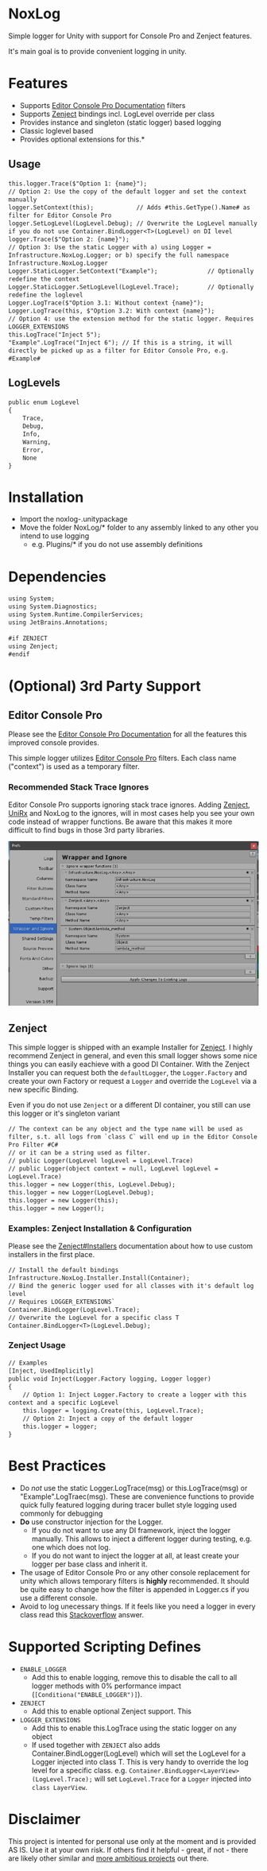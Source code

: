 # NoxLog
Simple logger for Unity with support for Console Pro and Zenject features.

It's main goal is to provide convenient logging in unity.

# Features
* Supports [Editor Console Pro Documentation](http://flyingworm.com/) filters
* Supports [Zenject](https://github.com/modesttree/Zenject) bindings incl. LogLevel override per class
* Provides instance and singleton (static logger) based logging
* Classic loglevel based
* Provides optional extensions for this.*

## Usage
```
this.logger.Trace($"Option 1: {name}");
// Option 2: Use the copy of the default logger and set the context manually
logger.SetContext(this); 			// Adds #this.GetType().Name# as filter for Editor Console Pro
logger.SetLogLevel(LogLevel.Debug);	// Overwrite the LogLevel manually if you do not use Container.BindLogger<T>(LogLevel) on DI level
logger.Trace($"Option 2: {name}");
// Option 3: Use the static Logger with a) using Logger = Infrastructure.NoxLog.Logger; or b) specify the full namespace Infrastructure.NoxLog.Logger
Logger.StaticLogger.SetContext("Example"); 				// Optionally redefine the context
Logger.StaticLogger.SetLogLevel(LogLevel.Trace); 		// Optionally redefine the loglevel
Logger.LogTrace($"Option 3.1: Without context {name}");
Logger.LogTrace(this, $"Option 3.2: With context {name}");
// Option 4: use the extension method for the static logger. Requires LOGGER_EXTENSIONS
this.LogTrace("Inject 5");
"Example".LogTrace("Inject 6"); // If this is a string, it will directly be picked up as a filter for Editor Console Pro, e.g. #Example#
```

## LogLevels
```
public enum LogLevel
{
	Trace,
	Debug,
	Info,
	Warning,
	Error,
	None
}
```

# Installation
* Import the noxlog-<version>.unitypackage
* Move the folder NoxLog/* folder to any assembly linked to any other you intend to use logging 
  * e.g. Plugins/* if you do not use assembly definitions

# Dependencies
```
using System;
using System.Diagnostics;
using System.Runtime.CompilerServices;
using JetBrains.Annotations;

#if ZENJECT
using Zenject;
#endif
```

# (Optional) 3rd Party Support

## Editor Console Pro
Please see the [Editor Console Pro Documentation](http://flyingworm.com/) for all the features this improved console provides.

This simple logger utilizes [Editor Console Pro](https://assetstore.unity.com/packages/tools/utilities/editor-console-pro-11889) filters.
Each class name ("context") is used as a temporary filter.

### Recommended Stack Trace Ignores
Editor Console Pro supports ignoring stack trace ignores. Adding [Zenject](https://github.com/modesttree/Zenject), [UniRx](https://github.com/neuecc/UniRx) and NoxLog to the ignores,
 will in most cases help you see your own code instead of wrapper functions. Be aware that this makes it more difficult to find bugs in those 3rd party libraries.

![editor-console-pro-recommended-ignores.PNG](https://raw.githubusercontent.com/NoxMortem/NoxLog/master/docs/images/editor-console-pro-recommended-ignores.PNG)

## Zenject
This simple logger is shipped with an example Installer for [Zenject](https://github.com/modesttree/Zenject).
I highly recommend Zenject in general, and even this small logger shows some nice things you can easily eachieve with a good DI Container.
With the Zenject Installer you can request both the `defaultLogger`, the `Logger.Factory` and create your own Factory or request a `Logger`
and override the `LogLevel` via a new specific Binding.

Even if you do not use `Zenject` or a different DI container, you still can use this logger or it's singleton variant
```
// The context can be any object and the type name will be used as filter, s.t. all logs from `class C` will end up in the Editor Console Pro Filter #C#
// or it can be a string used as filter.
// public Logger(LogLevel logLevel = LogLevel.Trace)
// public Logger(object context = null, LogLevel logLevel = LogLevel.Trace)
this.logger = new Logger(this, LogLevel.Debug);
this.logger = new Logger(LogLevel.Debug);
this.logger = new Logger(this);
this.logger = new Logger();
```

### Examples: Zenject Installation & Configuration
Please see the [Zenject#Installers](https://github.com/modesttree/Zenject#Installers) documentation about how to use custom installers in the first place.
```
// Install the default bindings
Infrastructure.NoxLog.Installer.Install(Container);
// Bind the generic logger used for all classes with it's default log level
// Requires LOGGER_EXTENSIONS`
Container.BindLogger(LogLevel.Trace);
// Overwrite the LogLevel for a specific class T
Container.BindLogger<T>(LogLevel.Debug);
```

### Zenject Usage
```
// Examples
[Inject, UsedImplicitly]
public void Inject(Logger.Factory logging, Logger logger)
{
	// Option 1: Inject Logger.Factory to create a logger with this context and a specific LogLevel
	this.logger = logging.Create(this, LogLevel.Trace);
	// Option 2: Inject a copy of the default logger
	this.logger = logger;
}
```

# Best Practices
* Do *not* use the static Logger.LogTrace(msg) or this.LogTrace(msg) or "Example".LogTraec(msg).
  These are convenience functions to provide quick fully featured logging during tracer bullet style logging used commonly for debugging
* **Do** use constructor injection for the Logger.
  * If you do not want to use any DI framework, inject the logger manually. This allows to inject a different logger during testing, e.g. one which does not log.
  * If you do not want to inject the logger at all, at least create your logger per base class and inherit it.
* The usage of Editor Console Pro or any other console replacement for unity which allows temporary filters is **highly** recommended. It should be quite easy to change how the filter is appended in Logger.cs if you use a different console.
* Avoid to log unecessary things. If it feels like you need a logger in every class read this [Stackoverflow](https://stackoverflow.com/questions/9892137/windsor-pulling-transient-objects-from-the-container/9915056#9915056) answer.

# Supported Scripting Defines
* `ENABLE_LOGGER`
  * Add this to enable logging, remove this to disable the call to all logger methods with 0% performance impact (`[Conditiona("ENABLE_LOGGER")]`).
* `ZENJECT`
  * Add this to enable optional Zenject support. This 
* `LOGGER_EXTENSIONS`
  * Add this to enable this.LogTrace using the static logger on any object
  * If used together with `ZENJECT` also adds Container.BindLogger<T>(LogLevel) which will set the LogLevel for a Logger injected into class T.
    This is very handy to override the log level for a specific class. e.g. `Container.BindLogger<LayerView>(LogLevel.Trace);` will set `LogLevel.Trace` for a `Logger` injected into `class LayerView`.

# Disclaimer
This project is intented for personal use only at the moment and is provided AS IS. Use it at your own risk.
If others find it helpful - great, if not - there are likely other similar and [more ambitious projects](https://stackify.com/nlog-vs-log4net-vs-serilog/) out there.